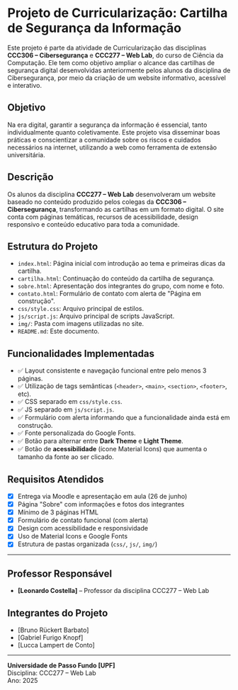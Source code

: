 # Projeto de Curricularização: Cartilha de Segurança da Informação

Este projeto é parte da atividade de Curricularização das disciplinas **CCC306 – Cibersegurança** e **CCC277 – Web Lab**, do curso de Ciência da Computação. Ele tem como objetivo ampliar o alcance das cartilhas de segurança digital desenvolvidas anteriormente pelos alunos da disciplina de Cibersegurança, por meio da criação de um website informativo, acessível e interativo.

## Objetivo

Na era digital, garantir a segurança da informação é essencial, tanto individualmente quanto coletivamente. Este projeto visa disseminar boas práticas e conscientizar a comunidade sobre os riscos e cuidados necessários na internet, utilizando a web como ferramenta de extensão universitária.

## Descrição

Os alunos da disciplina **CCC277 – Web Lab** desenvolveram um website baseado no conteúdo produzido pelos colegas da **CCC306 – Cibersegurança**, transformando as cartilhas em um formato digital. O site conta com páginas temáticas, recursos de acessibilidade, design responsivo e conteúdo educativo para toda a comunidade.

## Estrutura do Projeto

- `index.html`: Página inicial com introdução ao tema e primeiras dicas da cartilha.
- `cartilha.html`: Continuação do conteúdo da cartilha de segurança.
- `sobre.html`: Apresentação dos integrantes do grupo, com nome e foto.
- `contato.html`: Formulário de contato com alerta de "Página em construção".
- `css/style.css`: Arquivo principal de estilos.
- `js/script.js`: Arquivo principal de scripts JavaScript.
- `img/`: Pasta com imagens utilizadas no site.
- `README.md`: Este documento.

## Funcionalidades Implementadas

- ✅ Layout consistente e navegação funcional entre pelo menos 3 páginas.
- ✅ Utilização de tags semânticas (`<header>`, `<main>`, `<section>`, `<footer>`, etc).
- ✅ CSS separado em `css/style.css`.
- ✅ JS separado em `js/script.js`.
- ✅ Formulário com alerta informando que a funcionalidade ainda está em construção.
- ✅ Fonte personalizada do Google Fonts.
- ✅ Botão para alternar entre **Dark Theme** e **Light Theme**.
- ✅ Botão de **acessibilidade** (ícone Material Icons) que aumenta o tamanho da fonte ao ser clicado.

## Requisitos Atendidos

- [x] Entrega via Moodle e apresentação em aula (26 de junho)
- [x] Página "Sobre" com informações e fotos dos integrantes
- [x] Mínimo de 3 páginas HTML
- [x] Formulário de contato funcional (com alerta)
- [x] Design com acessibilidade e responsividade
- [x] Uso de Material Icons e Google Fonts
- [x] Estrutura de pastas organizada (`css/`, `js/`, `img/`)

---

## Professor Responsável

- **[Leonardo Costella]** – Professor da disciplina CCC277 – Web Lab

## Integrantes do Projeto

- [Bruno Rückert Barbato]
- [Gabriel Furigo Knopf]
- [Lucca Lampert de Conto]

---

**Universidade de Passo Fundo [UPF]**  
Disciplina: CCC277 – Web Lab  
Ano: 2025
